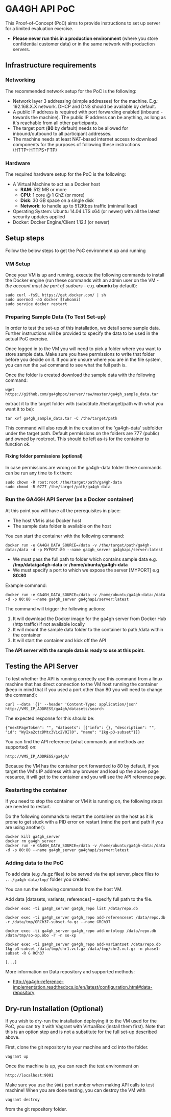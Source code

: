 # GA4GH API PoC #

This Proof-of-Concept (PoC) aims to provide instructions to set up server for a limited evaluation exercise.

- **Please never run this in a production environment** (where you store confidential customer data) or in the same network with production servers.

## Infrastructure requirements ##

### Networking ###
The recommended network setup for the PoC is the following:

- Network layer 3 addressing (simple addresses) for the machine. E.g.: 192.168.X.X network. DHCP and DNS should be available by default.
- A public IP address is required with port forwarding enabled (inbound - towards the machine). The public IP address can be anything, as long as it's reachable from all other participants.
- The target port (**80** by default) needs to be allowed for inbound/outbound to all participant addresses.
- The machine needs at least NAT-based internet access to download components for the purposes of following these instructions (HTTP+HTTPS+FTP)

### Hardware ###
The required hardware setup for the PoC is the following:

- A Virtual Machine to act as a Docker host
	- **RAM**: 512 MB or more
	- **CPU**: 1 core @ 1 GhZ (or more)
	- **Disk**: 30 GB space on a single disk
	- **Network**: to handle up to 512Kbps traffic (minimal load)
- Operating System: Ubuntu 14.04 LTS x64 (or newer) with all the latest security updates applied
- Docker: Docker Engine/Client 1.12.1 (or newer)

## Setup steps ##
Follow the below steps to get the PoC environment up and running
### VM Setup ###
Once your VM is up and running, execute the following commands to install the Docker engine (run these commands with an admin user on the VM - *the account must be part of sudoers* - e.g. **ubuntu** by default):

    sudo curl -fsSL https://get.docker.com/ | sh
    sudo usermod -aG docker $(whoami)
    sudo service docker restart

### Preparing Sample Data (To Test Set-up) ###

In order to test the set-up of this installation, we detail some sample data. Further instructions will be provided to specify the data to be used in the actual PoC exercise. 

Once logged in to the VM you will need to pick a folder where you want to store sample data. Make sure you have permissions to write that folder before you decide on it. If you are unsure where you are in the file system, you can run the `pwd` command to see what the full path is.

Once the folder is created download the sample data with the following command:

    wget https://github.com/ga4ghpoc/server/raw/master/ga4gh_sample_data.tar

extract it to the target folder with (substitute /the/target/path with what you want it to be):

	tar xvf ga4gh_sample_data.tar -C /the/target/path

This command will also result in the creation of the 'ga4gh-data' subfolder under the target path.
Default permissions on the folders are 777 (public) and owned by root:root. This should be left as-is for the container to function ok.

#### Fixing folder permissions (optional) ####

In case permissions are wrong on the ga4gh-data folder these commands can be run any time to fix them:

    sudo chown -R root:root /the/target/path/ga4gh-data
	sudo chmod -R 0777 /the/target/path/ga4gh-data

### Run the GA4GH API Server (as a Docker container) ###

At this point you will have all the prerequisites in place:

- The host VM is also Docker host
- The sample data folder is available on the host

You can start the container with the following command:

    docker run -e GA4GH_DATA_SOURCE=/data -v /the/target/path/ga4gh-data:/data -d -p MYPORT:80 --name ga4gh_server ga4ghapi/server:latest

- We must pass the full path to folder which contains sample data e.g. **/tmp/data/ga4gh-data** or **/home/ubuntu/ga4gh-data**
- We must specify a port to which we expose the server [MYPORT] e.g **80:80**

Example command:

    docker run -e GA4GH_DATA_SOURCE=/data -v /home/ubuntu/ga4gh-data:/data -d -p 80:80 --name ga4gh_server ga4ghapi/server:latest

The command will trigger the following actions:

1. It will download the Docker image for the ga4gh server from Docker Hub (http traffic) if not available locally
2. It will mount the sample data folder to the container to path /data within the container
3. It will start the container and kick off the API

**The API server with the sample data is ready to use at this point.**

## Testing the API Server ##

To test whether the API is running correctly use this command from a linux machine that has direct connection to the VM host running the container (keep in mind that if you used a port other than 80 you will need to change the command):

	curl --data '{}' --header 'Content-Type: application/json' http://VMS_IP_ADDRESS/ga4gh/datasets/search

The expected response for this should be:

	{"nextPageToken": "", "datasets": [{"info": {}, "description": "", "id": "WyIxa2ctcDMtc3Vic2V0Il0", "name": "1kg-p3-subset"}]}

You can find the API reference (what commands and methods are supported) on:

	http://VMS_IP_ADDRESS/ga4gh/

Because the VM has the container port forwarded to 80 by default, if you target the VM's IP address with any browser and load up the above page resource, it will get to the container and you will see the API reference page.

### Restarting the container ###

If you need to stop the container or VM it is running on, the following steps are needed to restart.

Do the following commands to restart the container on the host as it is prone to get stuck with a PID error on restart (mind the port and path if you are using another):

	docker kill ga4gh_server
    docker rm ga4gh_server
	docker run -e GA4GH_DATA_SOURCE=/data -v /home/ubuntu/ga4gh-data:/data -d -p 80:80 --name ga4gh_server ga4ghapi/server:latest

### Adding data to the PoC ###

To add data (e.g .fa.gz files) to be served via the api server, place files to `.../ga4gh-data/tmp/` folder you created. 

You can run the following commands from the host VM.

Add data [datasets, variants, references] – specify full path to the file. 

	docker exec -ti ga4gh_server ga4gh_repo list /data/repo.db

	docker exec -ti ga4gh_server ga4gh_repo add-referenceset /data/repo.db -r /data/tmp/GRCh37-subset.fa.gz --name GRCh37

	docker exec -ti ga4gh_server ga4gh_repo add-ontology /data/repo.db /data/tmp/so-xp.obo -r -n so-xp

	docker exec -ti ga4gh_server ga4gh_repo add-variantset /data/repo.db 1kg-p3-subset /data/tmp/chr1.vcf.gz /data/tmp/chr2.vcf.gz -n phase1-subset -R G RCh37
	
	[...]

More information on Data repository and supported methods:

- http://ga4gh-reference-implementation.readthedocs.io/en/latest/configuration.html#data-repository

## Dry-run Installation (Optional) ##

If you wish to dry-run the installation deploying it to the VM used for the PoC, you can try it with Vagrant with VirtualBox (install them first). Note that this is an option step and is not a substitute for the full set-up described above.

First, clone the git repository to your machine and cd into the folder.

	vagrant up

Once the machine is up, you can reach the test environment on

	http://localhost:9001

Make sure you use the `9001` port number when making API calls to test machine!
When you are done testing, you can destroy the VM with

	vagrant destroy

from the git repository folder.
